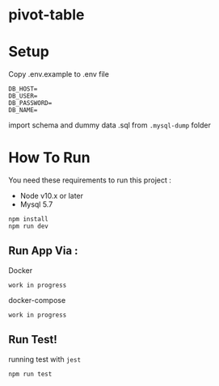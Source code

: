 # pivot-table

# Setup

Copy .env.example to .env file

```
DB_HOST=
DB_USER=
DB_PASSWORD=
DB_NAME=
```

import schema and dummy data .sql from `.mysql-dump` folder

# How To Run

You need these requirements to run this project :
- Node v10.x or later
- Mysql 5.7

```
npm install
npm run dev
```

## Run App Via :

Docker 

```
work in progress
```

docker-compose

```
work in progress
```

## Run Test!
running test with `jest`
```
npm run test
```
